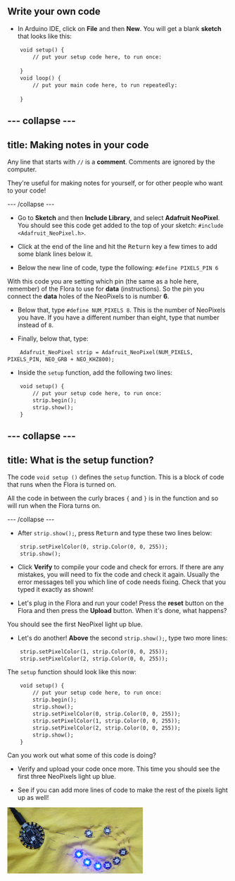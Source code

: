 ## Write your own code

+ In Arduino IDE, click on **File** and then **New**. You will get a blank **sketch** that looks like this:
```
    void setup() {
        // put your setup code here, to run once:

    }
    void loop() {
        // put your main code here, to run repeatedly:

    }
```

--- collapse ---
---
title: Making notes in your code
---

Any line that starts with `//` is a **comment**. Comments are ignored by the computer.

They're useful for making notes for yourself, or for other people who want to your code!

--- /collapse ---

+ Go to **Sketch** and then **Include Library**, and select **Adafruit NeoPixel**. You should see this code get added to the top of your sketch: `#include <Adafruit_NeoPixel.h>`.

+ Click at the end of the line and hit the <kbd>Return</kbd> key a few times to add some blank lines below it.

+ Below the new line of code, type the following: `#define PIXELS_PIN 6`

With this code you are setting which pin (the same as a hole here, remember) of the Flora to use for **data** \(instructions\). So the pin you connect the **data** holes of the NeoPixels to is number **6**.

+ Below that, type `#define NUM_PIXELS 8`. This is the number of NeoPixels you have. If you have a different number than eight, type that number instead of `8`.

+ Finally, below that, type:

``` 
    Adafruit_NeoPixel strip = Adafruit_NeoPixel(NUM_PIXELS, PIXELS_PIN, NEO_GRB + NEO_KHZ800);
```

+ Inside the `setup` function, add the following two lines:

``` 
    void setup() {
        // put your setup code here, to run once:
        strip.begin();
        strip.show();
    }
```

--- collapse ---
---
title: What is the setup function?
---

The code `void setup ()` defines the `setup` function. This is a block of code that runs when the Flora is turned on.

All the code in between the curly braces `{` and `}` is in the function and so will run when the Flora turns on.

--- /collapse ---

+ After `strip.show();`, press <kbd>Return</kbd> and type these two lines below:

``` 
    strip.setPixelColor(0, strip.Color(0, 0, 255));
    strip.show();
```

+ Click **Verify** to compile your code and check for errors. If there are any mistakes, you will need to fix the code and check it again. Usually the error messages tell you which line of code needs fixing. Check that you typed it exactly as shown!

+ Let's plug in the Flora and run your code! Press the **reset** button on the Flora and then press the **Upload** button. When it's done, what happens?

You should see the first NeoPixel light up blue.

+ Let's do another! **Above** the second `strip.show();`, type two more lines:

```
    strip.setPixelColor(1, strip.Color(0, 0, 255));
    strip.setPixelColor(2, strip.Color(0, 0, 255));
```

The `setup` function should look like this now:

``` 
    void setup() {
        // put your setup code here, to run once:
        strip.begin();
        strip.show();
        strip.setPixelColor(0, strip.Color(0, 0, 255));
        strip.setPixelColor(1, strip.Color(0, 0, 255));
        strip.setPixelColor(2, strip.Color(0, 0, 255));
        strip.show();
    }
```

Can you work out what some of this code is doing?

+ Verify and upload your code once more. This time you should see the first three NeoPixels light up blue.

+ See if you can add more lines of code to make the rest of the pixels light up as well!

![](images/threeBlue.png)


